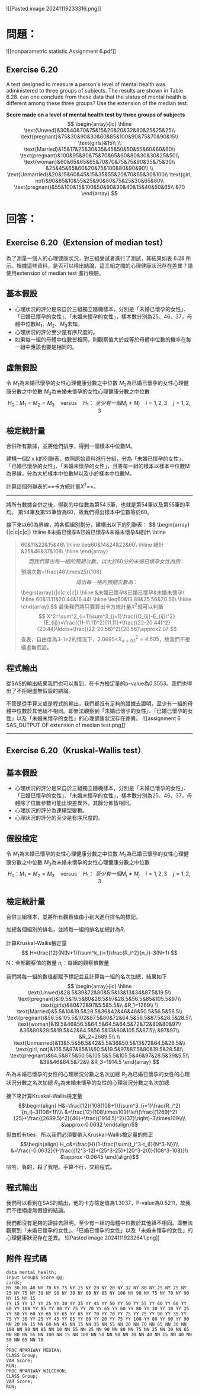 ![[Pasted image 20241119233316.png]]
# 問題：
![[nonparametric statistic Assignment 6.pdf]]

## Exercise 6.20
A test designed to measure a person's level of mental health was administered to three groups of subjects. The results are shown in Table 6.28. can one conclude from these data that the status of mental health is different among these three groups? Use the extension of the median test.

**Score made on a level of mental health test by three groups of subjects**
$$
\begin{array}{lc}
\hline
\text{Unwed}&30&40&70&75&15&20&20&32&80&25&25&25\\
\text{pregnant}&75&30&90&30&60&85&100&90&75&70&90&15\\
\text{girls}&15\\
\\
\text{Married}&15&17&25&30&35&45&50&50&55&60&60&60\\
\text{pregnant}&100&95&80&75&70&65&60&80&30&30&25&50\\
\text{woman}&60&65&65&65&70&70&75&75&90&35&75&30\\
 &25&45&65&60&20&75&100&80&90&90\\
\\
\text{Unmarried}&20&15&60&45&15&35&55&20&70&65&30&100\\
\text{girl, not}&90&85&10&55&25&90&80&75&25&30&65&80\\
\text{pregnant}&55&100&15&100&50&90&30&40&15&40&50&65\\
 &70
\end{array}
$$
# 回答：
## Exercise 6.20（Extension of median test）
為了測量一個人的心理健康狀況，對三組受試者進行了測試，其結果如表 6.28 所示。根據這些資料，是否可以得出結論，這三組之間的心理健康狀況存在差異？請使用extension of median test 進行檢驗。

## 基本假設
- 心理狀況的評分是來自於三組獨立隨機樣本，分別是「未婚已懷孕的女性」、「已婚已懷孕的女性」、「未婚未懷孕的女性」，樣本數分別為25、46、37，母體中位數$M_1$、$M_2$、$M_3$未知。
- 心理狀況的評分至少是有序尺度的。
- 如果每一組的母體中位數皆相同，則觀察值大於或等於母體中位數的機率在每一組中應該也要是相同的。
## 虛無假設
令
$M_1$為未婚已懷孕的女性心理健康分數之中位數
$M_2$為已婚已懷孕的女性心理健康分數之中位數
$M_3$為未婚未懷孕的女性心理健康分數之中位數
$$
H_0\text{：}M_1=M_2=M_3\quad\text{versus}\quad H_1\text{： }至少有一個M_i\neq M_j \quad i=1,2,3\quad j=1,2,3
$$
## 檢定統計量
合併所有數據，並將他們排序，得到一個樣本中位數M。

建構一個2 x k的列聯表，依照原始資料進行分組，分為「未婚已懷孕的女性」、「已婚已懷孕的女性」、「未婚未懷孕的女性」，且將每一組的樣本以樣本中位數M為界線，分為大於樣本中位數M以及小於樣本中位數M。

計算這個列聯表的==卡方統計量$X^2$==。
- - -
將所有數據合併之後，得到的中位數為第54.5筆，也就是第54筆以及第55筆的平均。
第54筆及第55筆皆為60，故我們得出樣本中位數等於60。

接下來以60為界線，將各個組別劃分，建構出以下的列聯表：
$$
\begin{array}{|c|c|c|c|}
\hline
 &未婚已懷孕&已婚已懷孕&未婚未懷孕&總計\\
 \hline
 >60&11&22&15&48\\
 \hline
 \leq60&14&24&22&60\\
 \hline
 總計&25&46&37&108\\
 \hline
\end{array}
$$
而我們算出每一組的預期次數，以大於60分的未婚已懷孕女性為例：
$$
預期次數=\frac{48\times25}{108}
$$
得出每一格的預期次數為：
$$
\begin{array}{|c|c|c|c|}
\hline
 &未婚已懷孕&已婚已懷孕&未婚未懷孕\\
 \hline
 >60&11.11&20.44&16.44\\
 \hline
 \leq60&13.89&25.56&20.56\\
 \hline
\end{array}
$$
最後我們將只要算出卡方統計量$X^2$就可以判斷
$$
X^2=\sum^2_{i=1}\sum^3_{j=1}\frac{(O_{ij}-E_{ij})^2}{E_{ij}}=\frac{(11-11.11)^2}{11.11}+\frac{(22-20.44)^2}{20.44}\ldots+\frac{(22-20.56)^2}{20.56}\approx2.07
$$
查表，自由度為3-1=2的情況下，2.0695<$X^2_{\alpha=0.1}=4.605$，故我們不拒絕虛無假設。

## 程式輸出
從SAS的輸出結果我們也可以看到，在卡方檢定量的p-value為0.3553。我們也得出了不拒絕虛無假設的結論。

不管是從手算又或是程式的輸出，我們都沒有足夠的證據去證明，至少有一組的母體中位數於其他組不相同。即無法觀察到「未婚已懷孕的女性」、「已婚已懷孕的女性」以及「未婚未懷孕的女性」的心理健康狀況存在差異。
![[assignment 6 SAS_OUTPUT OF extension of median test.png]]

- - -
## Exercise 6.20（Kruskal-Wallis test）
## 基本假設
- 心理狀況的評分是來自於三組獨立隨機樣本，分別是「未婚已懷孕的女性」、「已婚已懷孕的女性」、「未婚未懷孕的女性」，樣本數分別為25、46、37，母體除了位置參數可能出現差異外，其餘分佈皆相同。
- 心理狀況的評分為連續型變數。
- 心理狀況的評分的至少是有序尺度的。
## 假設檢定
令
$M_1$為未婚已懷孕的女性心理健康分數之中位數
$M_2$為已婚已懷孕的女性心理健康分數之中位數
$M_3$為未婚未懷孕的女性心理健康分數之中位數
$$
H_0\text{：}M_1=M_2=M_3\quad\text{versus}\quad H_1\text{： }至少有一個M_i\neq M_j \quad i=1,2,3\quad j=1,2,3
$$
## 檢定統計量
合併三組樣本，並將所有觀察值由小到大進行排名的標記。

加總各個組別的排名，並將每一組的排名加總計為$R_i$

計算Kruskal-Wallis檢定量
$$
H=\frac{12}{N(N+1)}\sum^k_{i=1}\frac{R_i^2}{n_i}-3(N+1)
$$
N：全部觀察值的數量
$n_i$：每組的觀察值數量


我們將每一組的數值都賦予標記並且計算每一組的名次加總，結果如下
$$
\begin{array}{lc}
\hline
\text{Unwed}&28.5&39&72&80&5.5&13&13&34&87.5&19.5\\
\text{pregnant}&19.5&19.5&80&28.5&97&28.5&56.5&85&105.5&97\\
\text{girls}&80&72&97&5.5&5.5&\\
&R_1=1269\\
\\
\text{Married}&5.5&10&19.5&28.5&36&42&46&46&50.5&56.5&56.5\\
\text{pregnant}&56.5&105.5&102&87.5&80&72&64.5&56.5&87.5&28.5&28.5\\
\text{woman}&19.5&46&56.5&64.5&64.5&64.5&72&72&80&80&97\\
 &36&80&28.5&19.5&42&64.5&56.5&13&80&105.5&87.5\\
 &97&97\\
 &R_2=2689.5\\
\\
\text{Unmarried}&13&5.5&56.5&42&5.5&36&50.5&13&72&64.5&28.5&\\
\text{girl, not}&105.5&97&85&1&50.5&19.5&97&87.5&80&19.5&28.5&\\
\text{pregnant}&64.5&87.5&50.5&105.5&5.5&105.5&46&97&28.5&39&5.5\\
 &39&46&64.5&72&\\
 &R_3=1914.5
\end{array}
$$



$R_1$為未婚已懷孕的女性的心理狀況分數之名次加總
$R_2$為已婚已懷孕的女性的心理狀況分數之名次加總
$R_3$為未婚未懷孕的女性的心理狀況分數之名次加總

接下來計算Kruskal-Wallis檢定量
$$\begin{align}
H&=\frac{12}{108(108+1)}\sum^3_{i=1}\frac{R_i^2}{n_i}-3(108+1)\\\\
&=\frac{12}{108\times109}\left(\frac{(1269)^2}{25}+\frac{(2689.5)^2}{46}+\frac{(1914.5)^2}{37}\right)-3\times109\\\\
&\approx-0.0632
\end{align}$$
但由於有ties，所以我們必須要帶入Kruskal-Wallis檢定量的修正
$$\begin{align}
H_c&=\frac{H}{1-\frac{\sum(t_i^3-t_i)}{N^3-N}}\\
&=\frac{-0.0632}{1-\frac{(12^3-12)+(25^3-25)+(20^3-20)}{108^3-108}}\\
&\approx -0.0645
\end{align}$$
哈哈，負的，殺了我吧。手算不行，交給程式。

## 程式輸出
我們可以看到在SAS的輸出，他的卡方檢定值為1.3037，P-value為0.5211，故我們不拒絕虛無假設的結論。

我們都沒有足夠的證據去證明，至少有一組的母體中位數於其他組不相同。即無法觀察到「未婚已懷孕的女性」、「已婚已懷孕的女性」以及「未婚未懷孕的女性」的心理健康狀況存在差異。
![[Pasted image 20241119232641.png]]

## 附件 程式碼
``` SAS
data mental_health;
input Group$ Score @@;
cards;
NY 30 NY 40 NY 70 NY 75 NY 15 NY 20 NY 20 NY 32 NY 80 NY 25 NY 25 NY 25 NY 75 NY 30 NY 90 NY 30 NY 60 NY 85 NY 100 NY 90 NY 75 NY 70 NY 90 NY 15 NY 15
YY 15 YY 17 YY 25 YY 30 YY 35 YY 45 YY 50 YY 50 YY 55 YY 60 YY 60 YY 60 YY 100 YY 95 YY 80 YY 75 YY 70 YY 65 YY 60 YY 80 YY 30 YY 30 YY 25 YY 50 YY 60 YY 65 YY 65 YY 65 YY 70 YY 70 YY 75 YY 75 YY 90 YY 35 YY 75 YY 30 YY 25 YY 45 YY 65 YY 60 YY 20 YY 75 YY 100 YY 80 YY 90 YY 90
NN 20 NN 15 NN 60 NN 45 NN 15 NN 35 NN 55 NN 20 NN 70 NN 65 NN 30 NN 100 NN 90 NN 85 NN 10 NN 55 NN 25 NN 90 NN 80 NN 75 NN 25 NN 30 NN 65 NN 80 NN 55 NN 100 NN 15 NN 100 NN 50 NN 90 NN 30 NN 40 NN 15 NN 40 NN 50 NN 65 NN 70
;
PROC NPAR1WAY MEDIAN;
CLASS Group;
VAR Score; 
RUN;
PROC NPAR1WAY WILCOXON;
CLASS Group;
VAR Score;
RUN;
```
